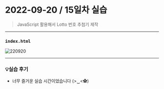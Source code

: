 # 2022-09-20 / 15일차 실습

> JavaScript 활용해서 Lotto 번호 추첨기 제작



---

### `index.html`

![220920](https://user-images.githubusercontent.com/106902415/191185438-3099dcc6-ecd9-4796-bc55-2fa008a6e82a.gif)

---



### 💡실습 후기

- 너무 즐거운 실습 시간이었습니다 (>‿<✿)